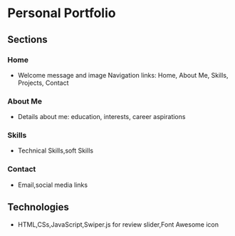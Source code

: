 # Personal Portfolio

## Sections

### Home
- Welcome message and image Navigation links: Home, About Me, Skills, Projects, Contact

### About Me
- Details about me: education, interests, career aspirations

### Skills
- Technical Skills,soft Skills

### Contact
- Email,social media links

## Technologies
- HTML,CSs,JavaScript,Swiper.js for review slider,Font Awesome icon
